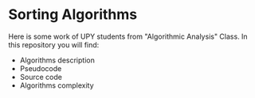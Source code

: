 # Sorting Algorithms
Here is some work of UPY students from "Algorithmic Analysis" Class. In this repository you will find:
* Algorithms description
* Pseudocode 
* Source code 
* Algorithms complexity
